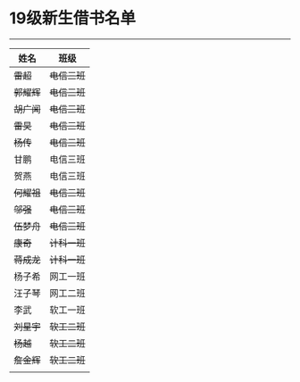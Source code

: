 # 19级新生借书名单

---

| 姓名   | 班级     |
| ------ | -------- |
| ~~雷超~~ | ~~电信三班~~ |
| ~~郭耀辉~~ | ~~电信三班~~ |
| ~~胡广闻~~ | ~~电信三班~~ |
| ~~雷昊~~ | ~~电信三班~~ |
| ~~杨传~~ | ~~电信三班~~ |
| 甘鹏   | 电信三班 |
| 贺燕   | 电信三班 |
| ~~何耀祖~~ | ~~电信三班~~ |
| ~~邬强~~ | ~~电信三班~~ |
| ~~伍梦舟~~ | ~~电信三班~~ |
| ~~康奇~~ | ~~计科一班~~ |
| ~~蒋成龙~~ | ~~计科一班~~ |
| 杨子希 | 网工一班 |
| 汪子琴 | 网工二班 |
| 李武   | 软工一班 |
| ~~刘星宇~~ | ~~软工二班~~ |
| ~~杨越~~ | ~~软工二班~~ |
| ~~詹金辉~~ | ~~软工二班~~ |
|        |          |
